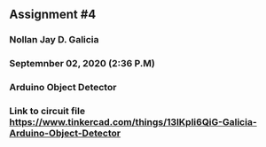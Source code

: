 ## Assignment #4 
### Nollan Jay D. Galicia
### Septemnber 02, 2020 (2:36 P.M)
### Arduino Object Detector
### Link to circuit file https://www.tinkercad.com/things/13lKpli6QiG-Galicia-Arduino-Object-Detector